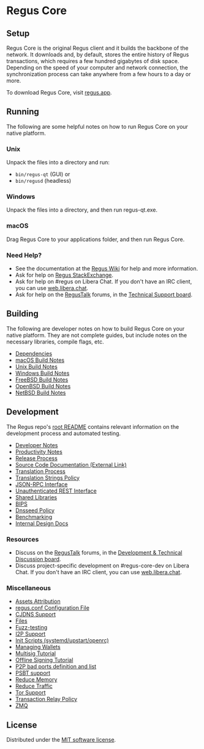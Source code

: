 Regus Core
=============

Setup
---------------------
Regus Core is the original Regus client and it builds the backbone of the network. It downloads and, by default, stores the entire history of Regus transactions, which requires a few hundred gigabytes of disk space. Depending on the speed of your computer and network connection, the synchronization process can take anywhere from a few hours to a day or more.

To download Regus Core, visit [regus.app](https://regus.app/en/download/).

Running
---------------------
The following are some helpful notes on how to run Regus Core on your native platform.

### Unix

Unpack the files into a directory and run:

- `bin/regus-qt` (GUI) or
- `bin/regusd` (headless)

### Windows

Unpack the files into a directory, and then run regus-qt.exe.

### macOS

Drag Regus Core to your applications folder, and then run Regus Core.

### Need Help?

* See the documentation at the [Regus Wiki](https://en.regus.it/wiki/Main_Page)
for help and more information.
* Ask for help on [Regus StackExchange](https://regus.stackexchange.com).
* Ask for help on #regus on Libera Chat. If you don't have an IRC client, you can use [web.libera.chat](https://web.libera.chat/#regus).
* Ask for help on the [RegusTalk](https://regustalk.org/) forums, in the [Technical Support board](https://regustalk.org/index.php?board=4.0).

Building
---------------------
The following are developer notes on how to build Regus Core on your native platform. They are not complete guides, but include notes on the necessary libraries, compile flags, etc.

- [Dependencies](dependencies.md)
- [macOS Build Notes](build-osx.md)
- [Unix Build Notes](build-unix.md)
- [Windows Build Notes](build-windows.md)
- [FreeBSD Build Notes](build-freebsd.md)
- [OpenBSD Build Notes](build-openbsd.md)
- [NetBSD Build Notes](build-netbsd.md)

Development
---------------------
The Regus repo's [root README](/README.md) contains relevant information on the development process and automated testing.

- [Developer Notes](developer-notes.md)
- [Productivity Notes](productivity.md)
- [Release Process](release-process.md)
- [Source Code Documentation (External Link)](https://doxygen.regus.app/)
- [Translation Process](translation_process.md)
- [Translation Strings Policy](translation_strings_policy.md)
- [JSON-RPC Interface](JSON-RPC-interface.md)
- [Unauthenticated REST Interface](REST-interface.md)
- [Shared Libraries](shared-libraries.md)
- [BIPS](bips.md)
- [Dnsseed Policy](dnsseed-policy.md)
- [Benchmarking](benchmarking.md)
- [Internal Design Docs](design/)

### Resources
* Discuss on the [RegusTalk](https://regustalk.org/) forums, in the [Development & Technical Discussion board](https://regustalk.org/index.php?board=6.0).
* Discuss project-specific development on #regus-core-dev on Libera Chat. If you don't have an IRC client, you can use [web.libera.chat](https://web.libera.chat/#regus-core-dev).

### Miscellaneous
- [Assets Attribution](assets-attribution.md)
- [regus.conf Configuration File](regus-conf.md)
- [CJDNS Support](cjdns.md)
- [Files](files.md)
- [Fuzz-testing](fuzzing.md)
- [I2P Support](i2p.md)
- [Init Scripts (systemd/upstart/openrc)](init.md)
- [Managing Wallets](managing-wallets.md)
- [Multisig Tutorial](multisig-tutorial.md)
- [Offline Signing Tutorial](offline-signing-tutorial.md)
- [P2P bad ports definition and list](p2p-bad-ports.md)
- [PSBT support](psbt.md)
- [Reduce Memory](reduce-memory.md)
- [Reduce Traffic](reduce-traffic.md)
- [Tor Support](tor.md)
- [Transaction Relay Policy](policy/README.md)
- [ZMQ](zmq.md)

License
---------------------
Distributed under the [MIT software license](/COPYING).
